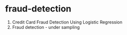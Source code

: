 # fraud-detection
1. Credit Card Fraud Detection Using Logistic Regression
2. Fraud detection - under sampling

